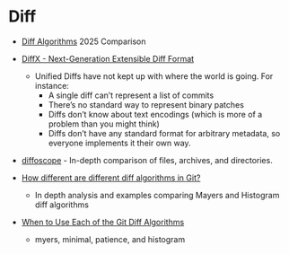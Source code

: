 Diff
====

* [Diff Algorithms](https://flo.znkr.io/diff/) 2025 Comparison

* [DiffX - Next-Generation Extensible Diff Format](https://diffx.org/)
    * Unified Diffs have not kept up with where the world is going. For instance:
        * A single diff can’t represent a list of commits
        * There’s no standard way to represent binary patches
        * Diffs don’t know about text encodings (which is more of a problem than you might think)
        * Diffs don’t have any standard format for arbitrary metadata, so everyone implements it their own way.


* [diffoscope](https://diffoscope.org/) - In-depth comparison of files, archives, and directories.
* [How different are different diff algorithms in Git?](https://link.springer.com/article/10.1007/s10664-019-09772-z)
    * In depth analysis and examples comparing Mayers and Histogram diff algorithms

* [When to Use Each of the Git Diff Algorithms](https://luppeng.wordpress.com/2020/10/10/when-to-use-each-of-the-git-diff-algorithms/)
    * myers, minimal, patience, and histogram
